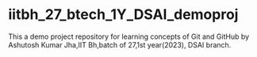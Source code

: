# iitbh_27_btech_1Y_DSAI_demoproj
This a demo project repository for learning concepts of Git and GitHub by Ashutosh Kumar Jha,IIT Bh,batch of 27,1st year(2023), DSAI branch.

